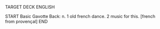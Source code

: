 TARGET DECK
ENGLISH

START
Basic
Gavotte
Back: n. 1 old french dance. 2 music for this. [french from provençal]
END
